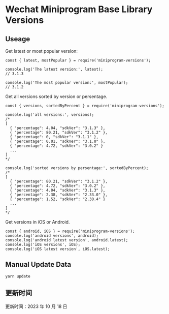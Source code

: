 
# Wechat Miniprogram Base Library Versions

## Useage

Get latest or most popular version:

```;
const { latest, mostPopular } = require('miniprogram-versions');

console.log('The latest version:', latest);
// 3.1.3

console.log('The most popular version:', mostPopular);
// 3.1.2

```

Get all versions sorted by version or persentage.

```
const { versions, sortedByPercent } = require('miniprogram-versions');

console.log('all versions:', versions);
/*
[
  { "percentage": 4.04, "sdkVer": "3.1.3" },
  { "percentage": 80.21, "sdkVer": "3.1.2" },
  { "percentage": 0, "sdkVer": "3.1.1" },
  { "percentage": 0.01, "sdkVer": "3.1.0" },
  { "percentage": 4.72, "sdkVer": "3.0.2" }
  ...
]
*/

console.log('sorted versions by persentage:', sortedByPercent);
/*
[
  { "percentage": 80.21, "sdkVer": "3.1.2" },
  { "percentage": 4.72, "sdkVer": "3.0.2" },
  { "percentage": 4.04, "sdkVer": "3.1.3" },
  { "percentage": 2.38, "sdkVer": "2.33.0" },
  { "percentage": 1.52, "sdkVer": "2.30.4" }
  ...
]
*/
```

Get versions in iOS or Android.

```
const { android, iOS } = require('miniprogram-versions');
console.log('android versions', android);
console.log('android latest version', android.latest);
console.log('iOS versions', iOS);
console.log('iOS latest version', iOS.latest);
```

## Manual Update Data

```
yarn update
```

## 更新时间

更新时间：2023 年 10 月 18 日
